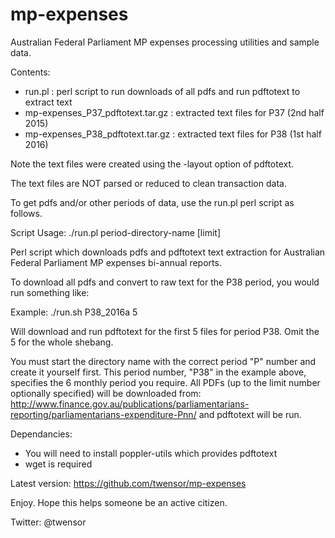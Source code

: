 # mp-expenses
Australian Federal Parliament MP expenses processing utilities and sample data.

Contents:
 * run.pl : perl script to run downloads of all pdfs and run pdftotext to extract text
 * mp-expenses_P37_pdftotext.tar.gz : extracted text files for P37 (2nd half 2015)
 * mp-expenses_P38_pdftotext.tar.gz : extracted text files for P38 (1st half 2016)

Note the text files were created using the -layout option of pdftotext.

The text files are NOT parsed or reduced to clean transaction data.

To get pdfs and/or other periods of data, use the run.pl perl script as follows.

Script Usage: ./run.pl period-directory-name [limit]

   Perl script which downloads pdfs and pdftotext text extraction
   for Australian Federal Parliament MP expenses bi-annual reports.

   To download all pdfs and convert to raw text for the P38 period,
   you would run something like:

   Example: 
       ./run.sh P38_2016a 5

   Will download and run pdftotext for the first 5 files for period P38. Omit the 5 for the whole shebang.

   You must start the directory name with the correct period "P" number and create it yourself first.
   This period number, "P38" in the example above, specifies the 6 monthly period you require.
   All PDFs (up to the limit number optionally specified) will be downloaded from:
       http://www.finance.gov.au/publications/parliamentarians-reporting/parliamentarians-expenditure-Pnn/
   and pdftotext will be run.

Dependancies:
* You will need to install poppler-utils which provides pdftotext
* wget is required

Latest version: https://github.com/twensor/mp-expenses

Enjoy. Hope this helps someone be an active citizen.

Twitter: @twensor
